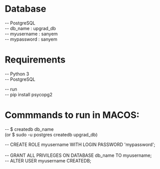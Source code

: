 # Database
  -- PostgreSQL<br/>
  -- db_name : upgrad_db<br/>
  -- myusername : sanyem<br/>
  -- mypassword : sanyem<br/>

# Requirements
  -- Python 3<br/>
  -- PostgreSQL<br/>
  
  -- run<br/>
      -- pip install psycopg2<br/>
# Commmands to run in MACOS:
  -- $ createdb db_name<br/>
       (or $ sudo -u postgres createdb upgrad_db)<br/>
       
  -- CREATE ROLE myusername WITH LOGIN PASSWORD 'mypassword';<br/>  
  -- GRANT ALL PRIVILEGES ON DATABASE db_name TO myusername;  <br/>
  -- ALTER USER myusername CREATEDB;  <br/>
